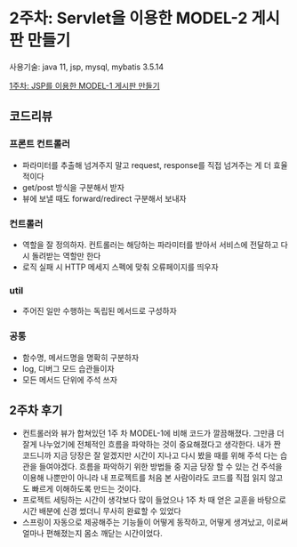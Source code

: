 
# 2주차: Servlet을 이용한 MODEL-2 게시판 만들기
사용기술: java 11, jsp, mysql, mybatis 3.5.14

[1주차: JSP를 이용한 MODEL-1 게시판 만들기](https://github.com/Taehyeonn/eb-study-1week)

## 코드리뷰

### 프론트 컨트롤러

- 파라미터를 추출해 넘겨주지 말고 request, response를 직접 넘겨주는 게 더 효율적이다
- get/post 방식을 구분해서 받자
- 뷰에 보낼 때도 forward/redirect 구분해서 보내자

### 컨트롤러

- 역할을 잘 정의하자. 컨트롤러는 해당하는 파라미터를 받아서 서비스에 전달하고 다시 돌려받는 역할만 한다
- 로직 실패 시 HTTP 메세지 스펙에 맞춰 오류페이지를 띄우자

### util

- 주어진 일만 수행하는 독립된 메서드로 구성하자

### 공통

- 함수명, 메서드명을 명확히 구분하자
- log, 디버그 모드 습관들이자
- 모든 메서드 단위에 주석 쓰자

## 2주차 후기

- 컨트롤러와 뷰가 합쳐있던 1주 차 MODEL-1에 비해 코드가 깔끔해졌다. 그만큼 더 잘게 나누었기에 전체적인 흐름을 파악하는 것이 중요해졌다고 생각한다. 내가 짠 코드니까 지금 당장은 잘 알겠지만 시간이 지나고 다시 봤을 때를 위해 주석 다는 습관을 들여야겠다. 흐름을 파악하기 위한 방법들 중 지금 당장 할 수 있는 건 주석을 이용해 나뿐만이 아니라 내 프로젝트를 처음 본 사람이라도 코드를 직접 읽지 않고도 빠르게 이해하도록 만드는 것이다.
- 프로젝트 세팅하는 시간이 생각보다 많이 들었으나 1주 차 때 얻은 교훈을 바탕으로 시간 배분에 신경 썼더니 무사히 완료할 수 있었다
- 스프링이 자동으로 제공해주는 기능들이 어떻게 동작하고, 어떻게 생겨났고, 이로써 얼마나 편해졌는지 몸소 깨닫는 시간이었다.

